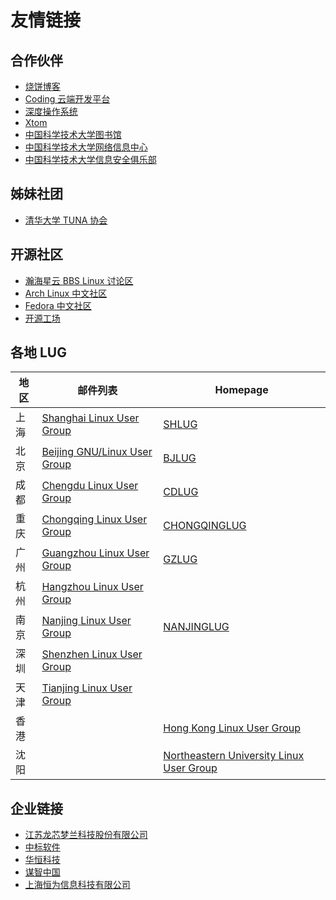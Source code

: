 ---
---

# 友情链接

## 合作伙伴

* [烧饼博客](https://sb.sb/)
* [Coding 云端开发平台](https://coding.net/)
* [深度操作系统](http://www.deepin.org/)
* [Xtom](https://xtom.com/)
* [中国科学技术大学图书馆](http://lib.ustc.edu.cn/)
* [中国科学技术大学网络信息中心](http://ustcnet.ustc.edu.cn/)
* [中国科学技术大学信息安全俱乐部](http://sec.ustc.edu.cn/)

## 姊妹社团

* [清华大学 TUNA 协会](https://www.tuna.moe/)

## 开源社区

* [瀚海星云 BBS Linux 讨论区](http://bbs.ustc.edu.cn/cgi/bbsdoc?board=Linux)
* [Arch Linux 中文社区](http://bbs.archlinuxcn.org/)
* [Fedora 中文社区](http://www.fdzh.org/)
* [开源工场](https://openingsource.org/)

## 各地 LUG

| 地区 | 邮件列表                                                     | Homepage                                                     |
| ---- | ------------------------------------------------------------ | ------------------------------------------------------------ |
| 上海 | [Shanghai Linux User Group](https://groups.google.com/group/shlug) | [SHLUG](http://www.shlug.org/)                               |
| 北京 | [Beijing GNU/Linux User Group](https://blug.sh/mailing-list/) | [BJLUG](https://blug.sh/)                                    |
| 成都 | [Chengdu Linux User Group](https://groups.google.com/group/cdlug_community) | [CDLUG](http://www.cdlug.sh/)                                |
| 重庆 | [Chongqing Linux User Group](https://groups.google.com/forum/#!forum/chongqinglug) | [CHONGQINGLUG](http://www.chongqinglug.org/)                 |
| 广州 | [Guangzhou Linux User Group](https://groups.google.com/group/gzlug) | [GZLUG](http://www.gzlug.org/)                               |
| 杭州 | [Hangzhou Linux User Group](https://groups.google.com/group/hzlug) |                                                              |
| 南京 | [Nanjing Linux User Group](https://groups.google.com/group/njlug) | [NANJINGLUG](http://nanjinglug.org/)                         |
| 深圳 | [Shenzhen Linux User Group](https://groups.google.com/group/szlug) |                                                              |
| 天津 | [Tianjing Linux User Group](https://groups.google.com/group/tjlug) |                                                              |
| 香港 |                                                              | [Hong Kong Linux User Group](http://www.linux.org.hk/)       |
| 沈阳 |                                                              | [Northeastern University Linux User Group](https://lug.neu.edu.cn/) |

## 企业链接

* [江苏龙芯梦兰科技股份有限公司](http://www.lemote.com/)
* [中标软件](http://www.cs2c.com.cn/)
* [华恒科技](http://www.hhcn.com/)
* [谋智中国](http://mozilla.com.cn/)
* [上海恒为信息科技有限公司](http://www.embedway.com/)
